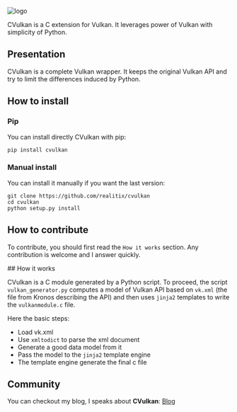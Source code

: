 ![logo](https://cdn.rawgit.com/realitix/cvulkan/master/logo/cvulkan-web.svg)

CVulkan is a C extension for Vulkan. It leverages power of Vulkan with simplicity of Python.

## Presentation

CVulkan is a complete Vulkan wrapper. It keeps the original Vulkan API and try to limit the differences induced by Python.

## How to install

### Pip

You can install directly CVulkan with pip:

```
pip install cvulkan
```

### Manual install

You can install it manually if you want the last version:

```
git clone https://github.com/realitix/cvulkan
cd cvulkan
python setup.py install
```

## How to contribute

To contribute, you should first read the `How it works` section.
Any contribution is welcome and I answer quickly.

## How it works

CVulkan is a C module generated by a Python script. To proceed, the script `vulkan_generator.py`
computes a model of Vulkan API based on `vk.xml` (the file from Kronos describing the API) and then
uses `jinja2` templates to write the `vulkanmodule.c` file.

Here the basic steps:

 - Load vk.xml
 - Use `xmltodict` to parse the xml document
 - Generate a good data model from it
 - Pass the model to the `jinja2` template engine
 - The template engine generate the final c file

## Community

You can checkout my blog, I speaks about **CVulkan**:
[Blog](https://realitix.github.io)
